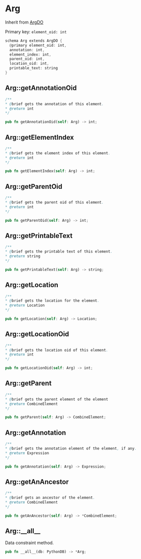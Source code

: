 # Arg

Inherit from [ArgDO](./ArgDO.md)

Primary key: `element_oid: int`

```rust
schema Arg extends ArgDO {
  @primary element_oid: int,
  annotation: int,
  element_index: int,
  parent_oid: int,
  location_oid: int,
  printable_text: string
}
```
## Arg::getAnnotationOid

```java
/**
* @brief gets the annotation of this element.
* @return int
*/
```
```rust
pub fn getAnnotationOid(self: Arg) -> int;
```
## Arg::getElementIndex

```java
/**
* @brief gets the element index of this element.
* @return int
*/
```
```rust
pub fn getElementIndex(self: Arg) -> int;
```
## Arg::getParentOid

```java
/**
* @brief gets the parent oid of this element.
* @return int
*/
```
```rust
pub fn getParentOid(self: Arg) -> int;
```
## Arg::getPrintableText

```java
/**
* @brief gets the printable text of this element.
* @return string
*/
```
```rust
pub fn getPrintableText(self: Arg) -> string;
```
## Arg::getLocation

```java
/**
* @brief gets the location for the element.
* @return Location
*/
```
```rust
pub fn getLocation(self: Arg) -> Location;
```
## Arg::getLocationOid

```java
/**
* @brief gets the location oid of this element.
* @return int
*/
```
```rust
pub fn getLocationOid(self: Arg) -> int;
```
## Arg::getParent

```java
/**
* @brief gets the parent element of the element
* @return CombineElement 
*/
```
```rust
pub fn getParent(self: Arg) -> CombineElement;
```
## Arg::getAnnotation

```java
/**
* @brief gets the annotation element of the element, if any.
* @return Expression 
*/
```
```rust
pub fn getAnnotation(self: Arg) -> Expression;
```
## Arg::getAnAncestor

```java
/**
* @brief gets an ancestor of the element.
* @return CombineElement 
*/
```
```rust
pub fn getAnAncestor(self: Arg) -> *CombineElement;
```
## Arg::\_\_all\_\_

Data constraint method.

```rust
pub fn __all__(db: PythonDB) -> *Arg;
```
